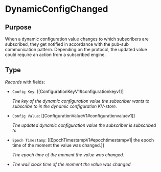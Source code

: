 # DynamicConfigChanged

## Purpose

When a dynamic configuration value changes to which subscribers are subscribed, 
they get notified in accordance with the pub-sub communication pattern. 
Depending on the protocol, the updated value could require an action from a subscribed engine. 

## Type

<!-- --8<-- [start:type] -->
<div class="type" markdown>


*Records* with fields:
- `Config Key`: [[ConfigurationKeyV1#configurationkeyv1]]

  *The key of the dynamic configuration value the subscriber wants to subscribe to in the dynamic configuration KV-store.*

- `Config Value`: [[ConfigurationValueV1#configurationvaluev1]]

  *The updated dynamic configuration value the subscriber is subscribed to.*

- `Epoch Timestamp`: [[EpochTimestampV1#epochtimestampv1| the epoch time of the moment the value was changed.]]

  *The epoch time of the moment the value was changed.*
- 
  *The wall clock time of the moment the value was changed.*

</div>
<!-- --8<-- [end:type] -->